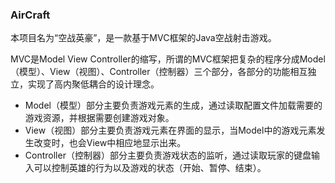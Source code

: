 ### AirCraft
本项目名为“空战英豪”，是一款基于MVC框架的Java空战射击游戏。

MVC是Model View Controller的缩写，所谓的MVC框架把复杂的程序分成Model（模型）、View（视图）、Controller（控制器）三个部分，各部分的功能相互独立，实现了高内聚低耦合的设计理念。
- Model（模型）部分主要负责游戏元素的生成，通过读取配置文件加载需要的游戏资源，并根据需要创建游戏对象。
- View（视图）部分主要负责游戏元素在界面的显示，当Model中的游戏元素发生改变时，也会View中相应地显示出来。
- Controller（控制器）部分主要负责游戏状态的监听，通过读取玩家的键盘输入可以控制英雄的行为以及游戏的状态（开始、暂停、结束）。



